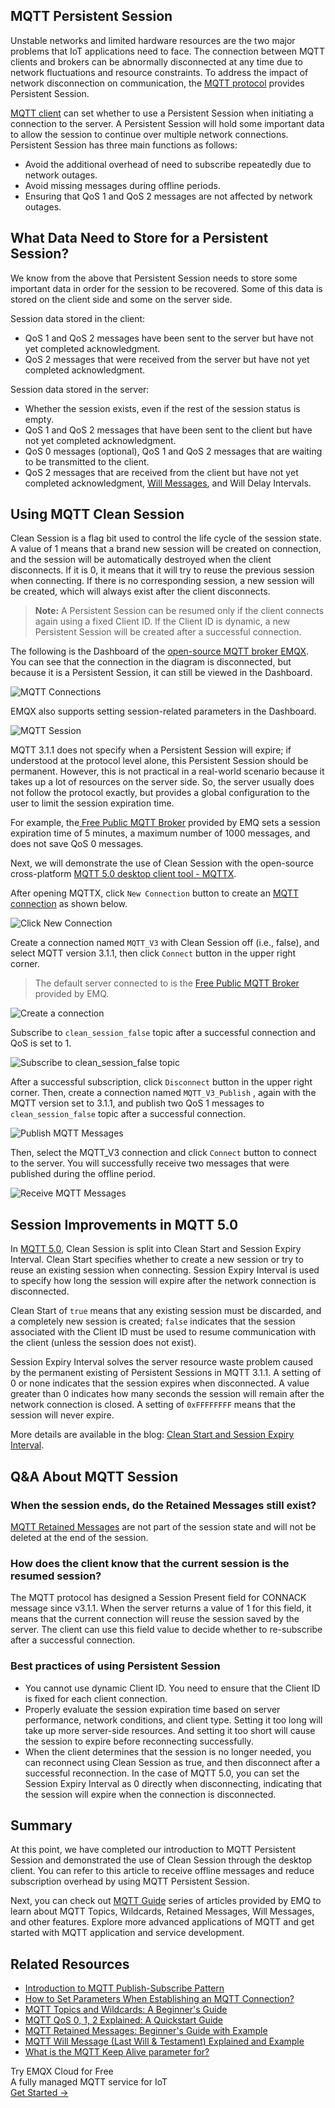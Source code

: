## MQTT Persistent Session

Unstable networks and limited hardware resources are the two major problems that IoT applications need to face. The connection between MQTT clients and brokers can be abnormally disconnected at any time due to network fluctuations and resource constraints. To address the impact of network disconnection on communication, the [MQTT protocol](https://www.emqx.com/en/blog/the-easiest-guide-to-getting-started-with-mqtt) provides Persistent Session.

[MQTT client](https://www.emqx.com/en/blog/mqtt-client-tools) can set whether to use a Persistent Session when initiating a connection to the server. A Persistent Session will hold some important data to allow the session to continue over multiple network connections. Persistent Session has three main functions as follows:

- Avoid the additional overhead of need to subscribe repeatedly due to network outages.
- Avoid missing messages during offline periods.
- Ensuring that QoS 1 and QoS 2 messages are not affected by network outages.


## What Data Need to Store for a Persistent Session?

We know from the above that Persistent Session needs to store some important data in order for the session to be recovered. Some of this data is stored on the client side and some on the server side.

Session data stored in the client:

- QoS 1 and QoS 2 messages have been sent to the server but have not yet completed acknowledgment.
- QoS 2 messages that were received from the server but have not yet completed acknowledgment.

Session data stored in the server:

- Whether the session exists, even if the rest of the session status is empty.
- QoS 1 and QoS 2 messages that have been sent to the client but have not yet completed acknowledgment.
- QoS 0 messages (optional), QoS 1 and QoS 2 messages that are waiting to be transmitted to the client.
- QoS 2 messages that are received from the client but have not yet completed acknowledgment, [Will Messages](https://www.emqx.com/en/blog/use-of-mqtt-will-message), and Will Delay Intervals.

## Using MQTT Clean Session

Clean Session is a flag bit used to control the life cycle of the session state. A value of 1 means that a brand new session will be created on connection, and the session will be automatically destroyed when the client disconnects. If it is 0, it means that it will try to reuse the previous session when connecting. If there is no corresponding session, a new session will be created, which will always exist after the client disconnects.

> **Note:** A Persistent Session can be resumed only if the client connects again using a fixed Client ID. If the Client ID is dynamic, a new Persistent Session will be created after a successful connection.

The following is the Dashboard of the [open-source MQTT broker EMQX](https://github.com/emqx/emqx). You can see that the connection in the diagram is disconnected, but because it is a Persistent Session, it can still be viewed in the Dashboard.

![MQTT Connections](https://assets.emqx.com/images/f66ac8daa11ef2ff5df6b466cd81b510.png)

EMQX also supports setting session-related parameters in the Dashboard.

![MQTT Session](https://assets.emqx.com/images/b1a0e23bf46e46762ce8dd9fc4a38bef.png)

MQTT 3.1.1 does not specify when a Persistent Session will expire; if understood at the protocol level alone, this Persistent Session should be permanent. However, this is not practical in a real-world scenario because it takes up a lot of resources on the server side. So, the server usually does not follow the protocol exactly, but provides a global configuration to the user to limit the session expiration time.

For example, the[ Free Public MQTT Broker](https://www.emqx.com/en/mqtt/public-mqtt5-broker) provided by EMQ sets a session expiration time of 5 minutes, a maximum number of 1000 messages, and does not save QoS 0 messages.

Next, we will demonstrate the use of Clean Session with the open-source cross-platform [MQTT 5.0 desktop client tool - MQTTX](https://mqttx.app/).

After opening MQTTX, click `New Connection` button to create an [MQTT connection](https://www.emqx.com/en/blog/how-to-set-parameters-when-establishing-an-mqtt-connection) as shown below.

![Click New Connection](https://assets.emqx.com/images/905a669d634a4438a7bdcc6cad90b975.png)

Create a connection named `MQTT_V3` with Clean Session off (i.e., false), and select MQTT version 3.1.1, then click `Connect` button in the upper right corner.

> The default server connected to is the [Free Public MQTT Broker](https://www.emqx.com/en/mqtt/public-mqtt5-broker) provided by EMQ.

![Create a connection](https://assets.emqx.com/images/fb8b1986a743b061cab5028c353016c9.png)

Subscribe to `clean_session_false` topic after a successful connection and QoS is set to 1.

![Subscribe to clean_session_false topic](https://assets.emqx.com/images/5fa0b38984c1f199bbd6f875a6a65bd4.png)

After a successful subscription, click `Disconnect` button in the upper right corner. Then, create a connection named `MQTT_V3_Publish` , again with the MQTT version set to 3.1.1, and publish two QoS 1 messages to `clean_session_false` topic after a successful connection.

![Publish MQTT Messages](https://assets.emqx.com/images/1590dd170d31a0576110dd2790a8eabd.png)

Then, select the MQTT_V3 connection and click `Connect` button to connect to the server. You will successfully receive two messages that were published during the offline period.

![Receive MQTT Messages](https://assets.emqx.com/images/3797fb43e05558eca50e41596e307fde.png)


## Session Improvements in MQTT 5.0

In [MQTT 5.0](https://www.emqx.com/en/blog/introduction-to-mqtt-5), Clean Session is split into Clean Start and Session Expiry Interval. Clean Start specifies whether to create a new session or try to reuse an existing session when connecting. Session Expiry Interval is used to specify how long the session will expire after the network connection is disconnected.

Clean Start of `true` means that any existing session must be discarded, and a completely new session is created; `false` indicates that the session associated with the Client ID must be used to resume communication with the client (unless the session does not exist).

Session Expiry Interval solves the server resource waste problem caused by the permanent existing of Persistent Sessions in MQTT 3.1.1. A setting of 0 or none indicates that the session expires when disconnected. A value greater than 0 indicates how many seconds the session will remain after the network connection is closed. A setting of `0xFFFFFFFF` means that the session will never expire.

More details are available in the blog: [Clean Start and Session Expiry Interval](https://www.emqx.com/en/blog/mqtt5-new-feature-clean-start-and-session-expiry-interval).


## Q&A About MQTT Session

### When the session ends, do the Retained Messages still exist?

[MQTT Retained Messages](https://www.emqx.com/en/blog/mqtt5-features-retain-message) are not part of the session state and will not be deleted at the end of the session.

### How does the client know that the current session is the resumed session?

The MQTT protocol has designed a Session Present field for CONNACK message since v3.1.1. When the server returns a value of 1 for this field, it means that the current connection will reuse the session saved by the server. The client can use this field value to decide whether to re-subscribe after a successful connection.

### Best practices of using Persistent Session

- You cannot use dynamic Client ID. You need to ensure that the Client ID is fixed for each client connection.
- Properly evaluate the session expiration time based on server performance, network conditions, and client type. Setting it too long will take up more server-side resources. And setting it too short will cause the session to expire before reconnecting successfully.
- When the client determines that the session is no longer needed, you can reconnect using Clean Session as true, and then disconnect after a successful reconnection. In the case of MQTT 5.0, you can set the Session Expiry Interval as 0 directly when disconnecting, indicating that the session will expire when the connection is disconnected.

## Summary

At this point, we have completed our introduction to MQTT Persistent Session and demonstrated the use of Clean Session through the desktop client. You can refer to this article to receive offline messages and reduce subscription overhead by using MQTT Persistent Session.

Next, you can check out [MQTT Guide](https://www.emqx.com/en/mqtt-guide) series of articles provided by EMQ to learn about MQTT Topics, Wildcards, Retained Messages, Will Messages, and other features. Explore more advanced applications of MQTT and get started with MQTT application and service development.


## Related Resources

- [Introduction to MQTT Publish-Subscribe Pattern](https://www.emqx.com/en/blog/mqtt-5-introduction-to-publish-subscribe-model)
- [How to Set Parameters When Establishing an MQTT Connection?](https://www.emqx.com/en/blog/how-to-set-parameters-when-establishing-an-mqtt-connection)
- [MQTT Topics and Wildcards: A Beginner's Guide](https://www.emqx.com/en/blog/advanced-features-of-mqtt-topics)
- [MQTT QoS 0, 1, 2 Explained: A Quickstart Guide](https://www.emqx.com/en/blog/introduction-to-mqtt-qos)
- [MQTT Retained Messages: Beginner's Guide with Example](https://www.emqx.com/en/blog/mqtt5-features-retain-message)
- [MQTT Will Message (Last Will & Testament) Explained and Example](https://www.emqx.com/en/blog/use-of-mqtt-will-message)
- [What is the MQTT Keep Alive parameter for?](https://www.emqx.com/en/blog/mqtt-keep-alive)


<section class="promotion">
    <div>
        Try EMQX Cloud for Free
        <div class="is-size-14 is-text-normal has-text-weight-normal">A fully managed MQTT service for IoT</div>
    </div>
    <a href="https://accounts.emqx.com/signup?continue=https://cloud-intl.emqx.com/console/deployments/0?oper=new" class="button is-gradient px-5">Get Started →</a>
</section>
